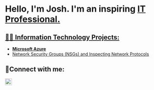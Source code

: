 <h1>Hello, I'm Josh. I'm an inspiring <a href="https://linkedin.com/in/josh337">IT Professional.</h1>

<h2>👨‍💻 Information Technology Projects:</h2>
  
  - <b>Microsoft Azure</b>
  - [Network Security Groups (NSGs) and Inspecting Network Protocols](https://github.com/joshmadakorcc/azure-network-protocols)

  <h2>🤳Connect with me:</h2>

[<img align="left" alt="Josh | LinkedIn" width="22px" src="https://cdn.jsdelivr.net/npm/simple-icons@v3/icons/linkedin.svg" />][linkedin]

[linkedin]: https://linkedin.com/in/josh337
